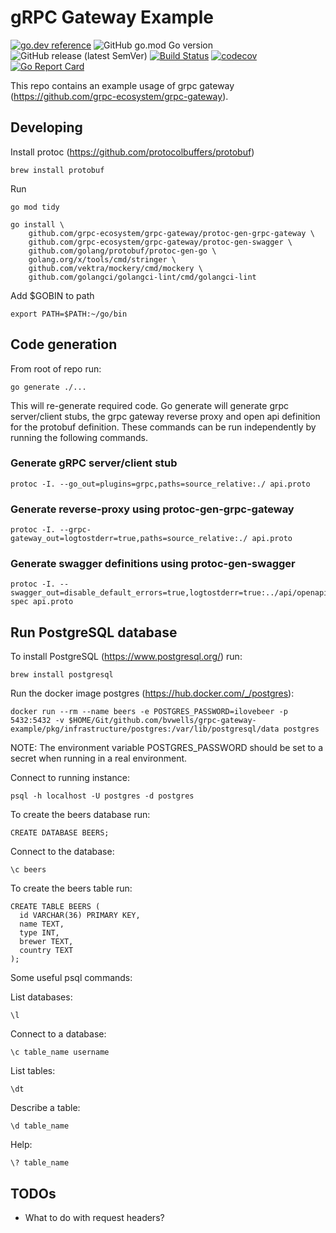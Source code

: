 # gRPC Gateway Example

[![go.dev reference](https://img.shields.io/badge/go.dev-reference-007d9c?logo=go&logoColor=white&style=flat-square)](https://pkg.go.dev/github.com/bvwells/grpc-gateway-example?tab=overview)
![GitHub go.mod Go version](https://img.shields.io/github/go-mod/go-version/bvwells/grpc-gateway-example)
![GitHub release (latest SemVer)](https://img.shields.io/github/v/release/bvwells/grpc-gateway-example) 
[![Build Status](https://travis-ci.com/bvwells/grpc-gateway-example.svg?branch=master)](https://travis-ci.com/bvwells/grpc-gateway-example)
[![codecov](https://codecov.io/gh/bvwells/grpc-gateway-example/branch/master/graph/badge.svg)](https://codecov.io/gh/bvwells/grpc-gateway-example)
[![Go Report Card](https://goreportcard.com/badge/github.com/bvwells/grpc-gateway-example)](https://goreportcard.com/report/github.com/bvwells/grpc-gateway-example)

This repo contains an example usage of grpc gateway (https://github.com/grpc-ecosystem/grpc-gateway).

## Developing

Install protoc (https://github.com/protocolbuffers/protobuf)

```
brew install protobuf
```

Run 

```
go mod tidy
```

```
go install \
    github.com/grpc-ecosystem/grpc-gateway/protoc-gen-grpc-gateway \
    github.com/grpc-ecosystem/grpc-gateway/protoc-gen-swagger \
    github.com/golang/protobuf/protoc-gen-go \
    golang.org/x/tools/cmd/stringer \
    github.com/vektra/mockery/cmd/mockery \
    github.com/golangci/golangci-lint/cmd/golangci-lint
```

Add $GOBIN to path

```
export PATH=$PATH:~/go/bin
```

## Code generation 

From root of repo run:

```
go generate ./...
```

This will re-generate required code. Go generate will generate grpc server/client
stubs, the grpc gateway reverse proxy and open api definition for the protobuf
definition. These commands can be run independently by running the following
commands.

### Generate gRPC server/client stub

```
protoc -I. --go_out=plugins=grpc,paths=source_relative:./ api.proto
```

### Generate reverse-proxy using protoc-gen-grpc-gateway

```
protoc -I. --grpc-gateway_out=logtostderr=true,paths=source_relative:./ api.proto 
```

### Generate swagger definitions using protoc-gen-swagger

```
protoc -I. --swagger_out=disable_default_errors=true,logtostderr=true:../api/openapi-spec api.proto
```

## Run PostgreSQL database

To install PostgreSQL (https://www.postgresql.org/) run:

```
brew install postgresql
```

Run the docker image postgres (https://hub.docker.com/_/postgres):

```
docker run --rm --name beers -e POSTGRES_PASSWORD=ilovebeer -p 5432:5432 -v $HOME/Git/github.com/bvwells/grpc-gateway-example/pkg/infrastructure/postgres:/var/lib/postgresql/data postgres
```

NOTE: The environment variable POSTGRES_PASSWORD should be set to a secret when running in a real environment.

Connect to running instance:

```
psql -h localhost -U postgres -d postgres
```

To create the beers database run:
```
CREATE DATABASE BEERS;
```

Connect to the database:
```
\c beers
```

To create the beers table run:
```
CREATE TABLE BEERS (
  id VARCHAR(36) PRIMARY KEY,
  name TEXT,
  type INT,
  brewer TEXT,
  country TEXT
);
```

Some useful psql commands:

List databases:
```
\l 
```

Connect to a database:
```
\c table_name username

```
List tables:
```
\dt 
```

Describe a table:
```
\d table_name
```

Help:
```
\? table_name
```

## TODOs

- What to do with request headers?
